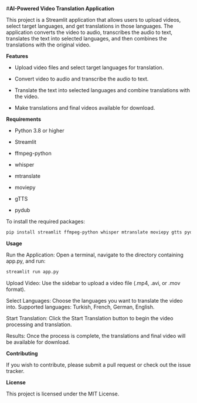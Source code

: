 #**AI-Powered Video Translation Application**

This project is a Streamlit application that allows users to upload videos, select target languages, and get translations in those languages. The application converts the video to audio, transcribes the audio to text, translates the text into selected languages, and then combines the translations with the original video.

**Features**

- Upload video files and select target languages for translation.

- Convert video to audio and transcribe the audio to text.

- Translate the text into selected languages and combine translations with the video.

- Make translations and final videos available for download.

**Requirements**

- Python 3.8 or higher

- Streamlit

- ffmpeg-python

- whisper

- mtranslate

- moviepy

- gTTS

- pydub

To install the required packages:
```bash
pip install streamlit ffmpeg-python whisper mtranslate moviepy gtts pydub
```

**Usage**

Run the Application: Open a terminal, navigate to the directory containing app.py, and run:
```bash
streamlit run app.py
```

Upload Video: Use the sidebar to upload a video file (.mp4, .avi, or .mov format).

Select Languages: Choose the languages you want to translate the video into. Supported languages: Turkish, French, German, English.

Start Translation: Click the Start Translation button to begin the video processing and translation.

Results: Once the process is complete, the translations and final video will be available for download.

**Contributing**

If you wish to contribute, please submit a pull request or check out the issue tracker.

**License**

This project is licensed under the MIT License.
